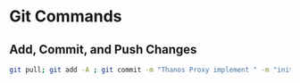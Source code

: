 # Git Commands

## Add, Commit, and Push Changes

```sh
git pull; git add -A ; git commit -m "Thanos Proxy implement " -m "initial commit " ; git push;clear; git status;
```
